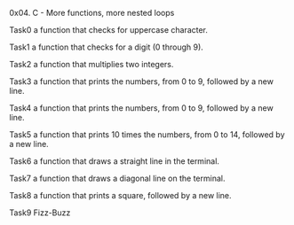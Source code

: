 0x04. C - More functions, more nested loops

Task0 a function that checks for uppercase character.

Task1 a function that checks for a digit (0 through 9).

Task2 a function that multiplies two integers.

Task3 a function that prints the numbers, from 0 to 9, followed by a new line.

Task4 a function that prints the numbers, from 0 to 9, followed by a new line.

Task5 a function that prints 10 times the numbers, from 0 to 14, followed by a new line.

Task6 a function that draws a straight line in the terminal.

Task7 a function that draws a diagonal line on the terminal.

Task8 a function that prints a square, followed by a new line.

Task9 Fizz-Buzz

